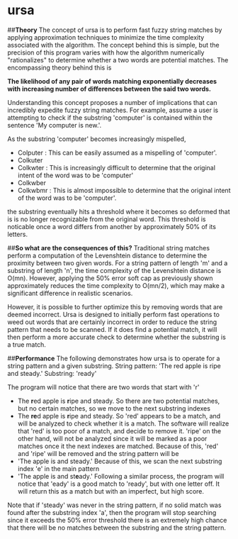 # ursa

##**Theory**
The concept of ursa is to perform fast fuzzy string matches by applying approximation techniques to minimize the time 
complexity associated with the algorithm.  The concept behind this is simple, but the precision of this program varies with 
how the algorithm numerically "rationalizes" to determine whether a two words are potential matches.  The encompassing theory
behind this is

**The likelihood of any pair of words matching exponentially decreases with increasing number of differences between the said
two words.**  

Understanding this concept proposes a number of implications that can incredibly expedite fuzzy string matches.  For example,
assume a user is attempting to check if the substring 'computer' is contained within the sentence 'My computer is new.'.  

As the substring 'computer' becomes increasingly mispelled,

- Colputer : This can be easily assumed as a mispelling of 'computer'.
- Colkuter
- Colkwter : This is increasingly difficult to determine that the original intent of the word was to be 'computer'
- Colkwber
- Colkwbmr : This is almost impossible to determine that the original intent of the word was to be 'computer'.

the substring eventually hits a threshold where it becomes so deformed that is is no longer recognizable from the original 
word. This threshold is noticable once a word differs from another by approximately 50% of its letters.  

##**So what are the consequences of this?**
Traditional string matches perform a computation of the Levenshtein distance to determine the proximity between two given 
words.  For a string pattern of length 'm' and a substring of length 'n', the time complexity of the Levenshtein distance
is O(mn).  However, applying the 50% error soft cap as previously shown approximately reduces the time complexity to O(mn/2),
which may make a significant difference in realistic scenarios.  

However, it is possible to further optimize this by removing words that are deemed incorrect.  Ursa is designed to initially
perform fast operations to weed out words that are certainly incorrect in order to reduce the string pattern that needs to be
scanned.  If it does find a potential match, it will then perform a more accurate check to determine whether the substring
is a true match.

##**Performance**
The following demonstrates how ursa is to operate for a string pattern and a given substring.
String pattern: 'The red apple is ripe and steady.'
Substring: 'ready'

The program will notice that there are two words that start with 'r'
- The **r**ed apple is **r**ipe and steady.
So there are two potential matches, but no certain matches, so we move to the next substring indexes
- The **re**d apple is **r**ipe and steady.
So 'red' appears to be a match, and will be analyzed to check whether it is a match.  The software will realize that 'red' is
too poor of a match, and decide to remove it.  'ripe' on the other hand, will not be analyzed since it will be marked as a 
poor matches once it the next indexes are matched.  Because of this, 'red' and 'ripe' will be removed and the string pattern
will be 
- 'The apple is and steady.'
Because of this, we scan the next substring index 'e' in the main pattern
- 'The apple is and st**e**ady.'
Following a similar process, the program will notice that 'eady' is a good match to 'ready', but with one letter off.  It 
will return this as a match but with an imperfect, but high score.

Note that if 'steady' was never in the string pattern, if no solid match was found after the substring index 'a', then the
program will stop searching since it exceeds the 50% error threshold there is an extremely high chance that there will be no
matches between the substring and the string pattern.


